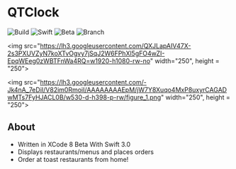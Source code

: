 # QTClock
![Build](https://img.shields.io/badge/Build-Passing-brightgreen.svg)
![Swift](https://img.shields.io/badge/Swift-3.0-orange.svg)
![Beta](https://img.shields.io/badge/Status-Beta-lightgrey.svg?maxAge=2592000)
![Branch](https://img.shields.io/badge/Branch-Native-yellow.svg?maxAge=2592000)  


<img src="https://lh3.googleusercontent.com/QXJLapAIV47X-2s3PXUVZyN7koXTvOgvy7jSqJ2W6FPhXl5gFO4wZI-EpqWEeg0zWBTFnWa4RQ=w1920-h1080-rw-no" width="250", height = "250">

<img src="https://lh3.googleusercontent.com/-Jk4nA_7eDiI/V82im0RmoiI/AAAAAAAAEpM/jW7Y8Xuqo4MxP8uxyrCAGADwMTs7FyHJACL0B/w530-d-h398-p-rw/figure_1.png" width="250", height = "250">

## About  
* Written in XCode 8 Beta With Swift 3.0
* Displays restaurants/menus and places orders  
* Order at toast restaurants from home!
